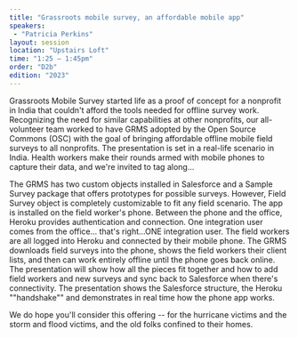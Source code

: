 ```yaml
---
title: "Grassroots mobile survey, an affordable mobile app"
speakers:
 - "Patricia Perkins"
layout: session
location: "Upstairs Loft"
time: "1:25 — 1:45pm"
order: "D2b"
edition: "2023"
---
```


Grassroots Mobile Survey started life as a proof of concept for a nonprofit in India that couldn't afford the tools needed for offline survey work. Recognizing the need for similar capabilities at other nonprofits, our all-volunteer team worked to have GRMS adopted by the Open Source Commons (OSC) with the goal of bringing affordable offline mobile field surveys to all nonprofits. The presentation is set in a real-life scenario in India. Health workers make their rounds armed with mobile phones to capture their data, and we're invited to tag along...

The GRMS has two custom objects installed in Salesforce and a Sample Survey package that offers prototypes for possible surveys. However, Field Survey object is completely customizable to fit any field scenario. The app is installed on the field worker's phone. Between the phone and the office, Heroku provides authentication and connection. One integration user comes from the office... that's right...ONE integration user. The field workers are all logged into Heroku and connected by their mobile phone. The GRMS downloads field surveys into the phone, shows the field workers their client lists, and then can work entirely offline until the phone goes back online. The presentation will show how all the pieces fit together and how to add field workers and new surveys and sync back to Salesforce when there's connectivity. The presentation shows the Salesforce structure, the Heroku ""handshake"" and demonstrates in real time how the phone app works.

We do hope you'll consider this offering -- for the hurricane victims and the storm and flood victims, and the old folks confined to their homes.